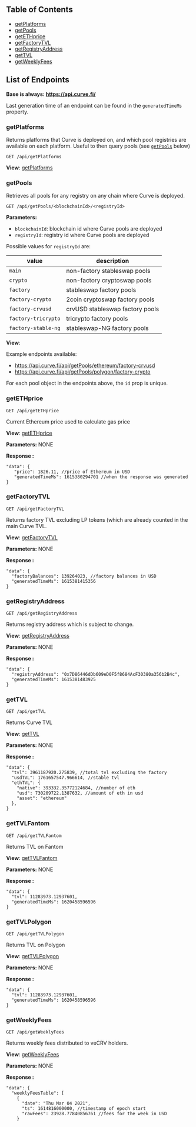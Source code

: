 ## Table of Contents

  - [getPlatforms](#getplatforms)
  - [getPools](#getpools)
  - [getETHprice](#getethprice)
  - [getFactoryTVL](#getfactorytvl)
  - [getRegistryAddress](#getfactoryaddress)
  - [getTVL](#getTVL)
  - [getWeeklyFees](#getweeklyfees)


## List of Endpoints

**Base is always: https://api.curve.fi/**

Last generation time of an endpoint can be found in the `generatedTimeMs` property.

### getPlatforms

Returns platforms that Curve is deployed on, and which pool registries are available on each platform.
Useful to then query pools (see [`getPools`](#getpools) below)

```
GET /api/getPlatforms
```

**View**:
[getPlatforms](https://api.curve.fi/api/getPlatforms)

### getPools

Retrieves all pools for any registry on any chain where Curve is deployed.

```
GET /api/getPools/<blockchainId>/<registryId>
```

**Parameters:**

- `blockchainId`: blockchain id where Curve pools are deployed
- `registryId`: registry id where Curve pools are deployed

Possible values for `registryId` are:

| value               | description                    |
|---------------------|--------------------------------|
| `main`              | non-factory stableswap pools   |
| `crypto`            | non-factory cryptoswap pools   |
| `factory`           | stableswap factory pools       |
| `factory-crypto`    | 2coin cryptoswap factory pools |
| `factory-crvusd`    | crvUSD stableswap factory pools|
| `factory-tricrypto` | tricrypto factory pools        |
| `factory-stable-ng` | stableswap-NG factory pools    |


**View**:

Example endpoints available:

- https://api.curve.fi/api/getPools/ethereum/factory-crvusd
- https://api.curve.fi/api/getPools/polygon/factory-crypto

For each pool object in the endpoints above, the `id` prop is unique.

### getETHprice
```
GET /api/getETHprice
```
Current Ethereum price used to calculate gas price

**View**:
[getETHprice](https://api.curve.fi/api/getETHprice)

**Parameters:**
NONE


**Response :**

```
"data": {
   "price": 1826.11, //price of Ethereum in USD
   "generatedTimeMs": 1615380294701 //when the response was generated
}
```

### getFactoryTVL
```
GET /api/getFactoryTVL
```
Returns factory TVL excluding LP tokens (which are already counted in the main Curve TVL.

**View**:
[getFactoryTVL](https://api.curve.fi/api/getFactoryTVL)

**Parameters:**
NONE


**Response :**

```
"data": {
  "factoryBalances": 139264023, //factory balances in USD
  "generatedTimeMs": 1615381415356
}
```

### getRegistryAddress
```
GET /api/getRegistryAddress
```
Returns registry address which is subject to change.

**View**:
[getRegistryAddress](https://api.curve.fi/api/getRegistryAddress)

**Parameters:**
NONE


**Response :**

```
"data": {
  "registryAddress": "0x7D86446dDb609eD0F5f8684AcF30380a356b2B4c",
  "generatedTimeMs": 1615381483925
}
```


### getTVL
```
GET /api/getTVL
```
Returns Curve TVL

**View**:
[getTVL](https://api.curve.fi/api/getTVL)

**Parameters:**
NONE


**Response :**

```
"data": {
  "tvl": 3961187920.275839, //total tvl excluding the factory
  "usdTVL": 1761657547.966614, //stable tvl
  "ethTVL": {
    "native": 393332.35772124684, //number of eth
    "usd": 730209722.1387632, //amount of eth in usd
    "asset": "ethereum"
  },
}
```

### getTVLFantom
```
GET /api/getTVLFantom
```
Returns TVL on Fantom

**View**:
[getTVLFantom](https://api.curve.fi/api/getTVLFantom)

**Parameters:**
NONE


**Response :**

```
"data": {
  "tvl": 11283973.12937601,
  "generatedTimeMs": 1620458596596
}
```

### getTVLPolygon
```
GET /api/getTVLPolygon
```
Returns TVL on Polygon

**View**:
[getTVLPolygon](https://api.curve.fi/api/getTVLPolygon)

**Parameters:**
NONE


**Response :**

```
"data": {
  "tvl": 11283973.12937601,
  "generatedTimeMs": 1620458596596
}
```

### getWeeklyFees
```
GET /api/getWeeklyFees
```
Returns weekly fees distributed to veCRV holders.

**View**:
[getWeeklyFees](https://api.curve.fi/api/getWeeklyFees)

**Parameters:**
NONE


**Response :**

```
"data": {
  "weeklyFeesTable": [
    {
      "date": "Thu Mar 04 2021",
      "ts": 1614816000000, //timestamp of epoch start
      "rawFees": 23928.77840856761 //fees for the week in USD
    }
```
